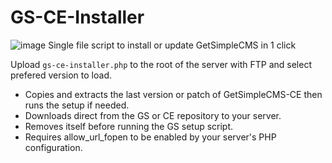 # GS-CE-Installer
![image](https://github.com/GetSimpleCMS-CE/GS-CE-Installer/assets/119761508/dfb81340-805d-4be3-8b5e-4d5cee9a51be)
Single file script to install or update GetSimpleCMS in 1 click

Upload `gs-ce-installer.php` to the root of the server with FTP and select prefered version to load.

- Copies and extracts the last version or patch of GetSimpleCMS-CE then runs the setup if needed.
- Downloads direct from the GS or CE repository to your server.
- Removes itself before running the GS setup script.
- Requires allow_url_fopen to be enabled by your server's PHP configuration.
